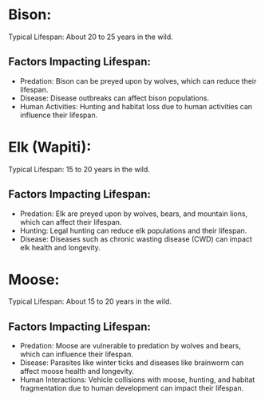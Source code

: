 # Bison: 

Typical Lifespan: About 20 to 25 years in the wild. 

## Factors Impacting Lifespan:

- Predation: Bison can be preyed upon by wolves, which can reduce their lifespan. 
- Disease: Disease outbreaks can affect bison populations. 
- Human Activities: Hunting and habitat loss due to human activities can influence their lifespan. 

# Elk (Wapiti): 

Typical Lifespan: 15 to 20 years in the wild. 

## Factors Impacting Lifespan: 

- Predation: Elk are preyed upon by wolves, bears, and mountain lions, which can affect their lifespan. 
- Hunting: Legal hunting can reduce elk populations and their lifespan. 
- Disease: Diseases such as chronic wasting disease (CWD) can impact elk health and longevity. 

# Moose: 

Typical Lifespan: About 15 to 20 years in the wild. 

## Factors Impacting Lifespan: 

- Predation: Moose are vulnerable to predation by wolves and bears, which can influence their lifespan. 
- Disease: Parasites like winter ticks and diseases like brainworm can affect moose health and longevity. 
- Human Interactions: Vehicle collisions with moose, hunting, and habitat fragmentation due to human development can impact their lifespan. 
